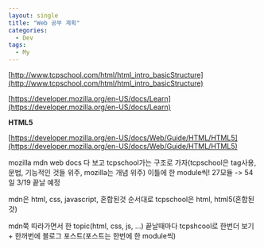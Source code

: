 ```yaml
---
layout: single
title: "Web 공부 계획"
categories:
  - Dev
tags:
  - My
---
```


[http://www.tcpschool.com/html/html_intro_basicStructure](http://www.tcpschool.com/html/html_intro_basicStructure)

[https://developer.mozilla.org/en-US/docs/Learn](https://developer.mozilla.org/en-US/docs/Learn)

**HTML5**

[https://developer.mozilla.org/en-US/docs/Web/Guide/HTML/HTML5](https://developer.mozilla.org/en-US/docs/Web/Guide/HTML/HTML5)

mozilla mdn web docs 다 보고 tcpschool가는 구조로 가자(tcpschool은 tag사용, 문법, 기능적인 것들 위주, mozilla는 개념 위주)
이틀에 한 module씩!
27모듈 -> 54일 3/19 끝날 예정

mdn은 html, css, javascript, 혼합된것 순서대로
tcpschool은 html, html5(혼합된것)

mdn쭉 따라가면서 한 topic(html, css, js, ...) 끝날때마다 tcpshcool로 한번더 보기 + 한꺼번에 블로그 포스트(포스트는 한번에 한 module씩)
